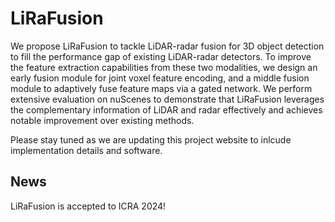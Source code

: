 # LiRaFusion
We propose LiRaFusion to tackle LiDAR-radar fusion for 3D object detection to fill the performance gap of existing LiDAR-radar detectors. To improve the feature extraction capabilities from these two modalities, we design an early fusion module for joint voxel feature encoding, and a middle fusion module to adaptively fuse feature maps via a gated network. We perform extensive evaluation on nuScenes to demonstrate that LiRaFusion leverages the complementary information of LiDAR and radar effectively and achieves notable improvement over existing methods.

Please stay tuned as we are updating this project website to inlcude implementation details and software.

## News
LiRaFusion is accepted to ICRA 2024!

